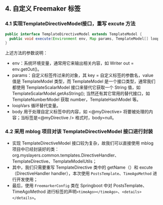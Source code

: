 ## 4. 自定义 Freemaker 标签
### 4.1 实现TemplateDirectiveModel接口，重写 excute 方法
```java
public interface TemplateDirectiveModel extends TemplateModel {
  public void execute(Environment env, Map params, TemplateModel[] loopVars, TemplateDirectiveBody body) throws TemplateException, IOException;
}
```
上述方法的参数说明：
- env：系统环境变量，通常用它来输出相关内容，如 Writer out = env.getOut()。
- params：自定义标签传过来的对象，其 key = 自定义标签的参数名，value 值是 TemplateModel 类型，而 TemplateModel 是一个接口类型，通常我们都使用 TemplateScalarModel 接口来替代它获取一个 String 值，如 TemplateScalarModel.getAsString(); 当然还有其它常用的替代接口，如 TemplateNumberModel 获取 number，TemplateHashModel 等。
- loopVars 循环替代变量。
- body 用于处理自定义标签中的内容，如 <@myDirective> 将要被处理的内容；当标签是<@myDirective /> 格式时，body=null。

### 4.2 采用 mblog 项目对该 TemplateDirectiveModel 接口进行封装
- 实现 TemplateDirectiveModel 接口较为复杂，故我们可以直接使用 mblog 项目中已经封装好的类：org.myslayers.common.templates.DirectiveHandler、TemplateDirective、TemplateModelUtils；
- 其中，我们只需要重写 TemplateDirective 类中的 getName（）和 excute（DirectiveHandler handler），本次使用 `PostsTemplate`、`TimeAgoMethod` 进行开发使用；
- 最后，使用 `FreemarkerConfig` 类在 Springboot 中对 PostsTemplate、TimeAgoMethod 进行标签的声明`<timeAgo></timeAgo>`、`<details></details>`。
